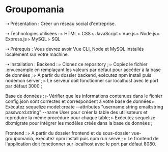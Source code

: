 # Groupomania
⇢ Présentation :
Créer un réseau social d'entreprise.

⇢ Technologies utilisées :
▹ HTML
▹ CSS
▹ JavaScript
▹ Vue.js
▹ Node.js
▹ Express.js
▹ MySQL
▹ SQL

⇢ Prérequis :
Vous devrez avoir Vue CLI, Node et MySQL installés localement sur votre machine.

⇢ Installation :
Backend :
▹ Clonez ce repository ;
▹ Copiez le fichier .env.example en remplaçant les valeurs par défaut pour accéder à la base de données ;
▹ A partir du dossier backend, exécutez npm install puis nodemon server ;
▹ Le serveur doit fonctionner sur localhost avec le port par défaut 3000 ;


Base de données :
▹ Vérifier que les informations contenues dans le fichier config.json sont correctes et correspondent à votre base de données
▹ Exécutez sequelize model:create --attributes "username:string email:string password:string" --name User pour créer la table des utilisateurs et reproduire la même procédure pour chaque table;
▹ Exécutez sequelize db:migrate pour intégrer les modèles créés dans la base de données ;


Frontend :
▹ A partir du dossier frontend et du sous-dossier vue-groupomania, exécutez npm install puis npm run serve ;
▹ Le frontend de l'application doit fonctionner sur localhost avec le port par défaut 8080.
